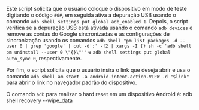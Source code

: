 Este script solicita que o usuário coloque o dispositivo em modo de teste digitando o código `#0#`, em seguida ativa a depuração USB usando o comando `adb shell settings put global adb_enabled 1`. Depois, o script verifica se a depuração USB está ativada usando o comando `adb devices` e remove as contas do Google sincronizadas e as configurações de sincronização usando os comandos `adb shell "pm list packages -d --user 0 | grep 'google' | cut -d':' -f2 | xargs -I {} sh -c 'adb shell pm uninstall --user 0 \"{}\"'"` e `adb shell settings put global auto_sync 0`, respectivamente.

Por fim, o script solicita que o usuário insira o link que deseja abrir e usa o comando `adb shell am start -a android.intent.action.VIEW -d "$link"` para abrir o link no navegador padrão do dispositivo.

O comando `adb` para realizar o hard reset em um dispositivo Android é:
adb shell recovery --wipe_data
